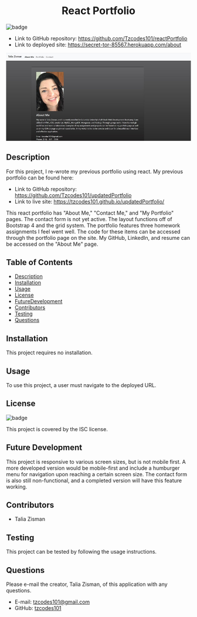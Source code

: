 <h1 align=center>React Portfolio</h1>

![badge](https://img.shields.io/badge/license-ISC-brightgreen)

- Link to GitHub repository: https://github.com/Tzcodes101/reactPortfolio
- Link to deployed site: https://secret-tor-85567.herokuapp.com/about

![Image of application](public/assets/reactPortresize.jpg)

## Description
For this project, I re-wrote my previous portfolio using react. My previous portfolio can be found here: 

- Link to GitHub repository: https://github.com/Tzcodes101/updatedPortfolio
- Link to live site: https://tzcodes101.github.io/updatedPortfolio/

This react portfolio has "About Me," "Contact Me," and "My Portfolio" pages. The contact form is not yet active. The layout functions off of Bootstrap 4 and the grid system. The portfolio features three homework assignments I feel went well. The code for these items can be accessed through the portfolio page on the site. My GitHub, LinkedIn, and resume can be accessed on the "About Me" page.


## Table of Contents
- [Description](#Description)
- [Installation](#Installation)
- [Usage](#Usage)
- [License](#License)
- [FutureDevelopment](#FutureDevelopment)
- [Contributors](#Contributors)
- [Testing](#Testing)
- [Questions](#Questions)

## Installation
This project requires no installation.

## Usage
To use this project, a user must navigate to the deployed URL. 

## License
![badge](https://img.shields.io/badge/license-ISC-brightgreen)

This project is covered by the ISC license.

## Future Development
This project is responsive to various screen sizes, but is not mobile first. A more developed version would be mobile-first and include a humburger menu for navigation upon reaching a certain screen size. The contact form is also still non-functional, and a completed version will have this feature working. 

## Contributors
- Talia Zisman

## Testing
This project can be tested by following the usage instructions.

## Questions
Please e-mail the creator, Talia Zisman, of this application with any questions.
- E-mail: tzcodes101@gmail.com
- GitHub: [tzcodes101](http://github.com/tzcodes101)
